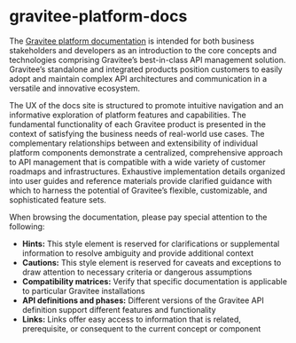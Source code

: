 # gravitee-platform-docs

The [Gravitee platform documentation](https://documentation.gravitee.io/platform-overview/) is intended for both business stakeholders and developers as an introduction to the core concepts and technologies comprising Gravitee’s best-in-class API management solution. Gravitee’s standalone and integrated products position customers to easily adopt and maintain complex API architectures and communication in a versatile and innovative ecosystem.

The UX of the docs site is structured to promote intuitive navigation and an informative exploration of platform features and capabilities. The fundamental functionality of each Gravitee product is presented in the context of satisfying the business needs of real-world use cases. The complementary relationships between and extensibility of individual platform components demonstrate a centralized, comprehensive approach to API management that is compatible with a wide variety of customer roadmaps and infrastructures. Exhaustive implementation details organized into user guides and reference materials provide clarified guidance with which to harness the potential of Gravitee’s flexible, customizable, and sophisticated feature sets. 

When browsing the documentation, please pay special attention to the following:
- **Hints:** This style element is reserved for clarifications or supplemental information to resolve ambiguity and provide additional context
- **Cautions:** This style element is reserved for caveats and exceptions to draw attention to necessary criteria or dangerous assumptions
- **Compatibility matrices:** Verify that specific documentation is applicable to particular Gravitee installations
- **API definitions and phases:** Different versions of the Gravitee API definition support different features and functionality
- **Links:** Links offer easy access to information that is related, prerequisite, or consequent to the current concept or component
